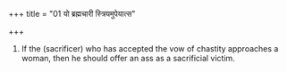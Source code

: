 +++
title = "01 यो ब्रह्मचारी स्त्रियमुपेयात्स"

+++
1. If the (sacrificer) who has accepted the vow of chastity approaches a woman, then he should offer an ass as a sacrificial victim.
